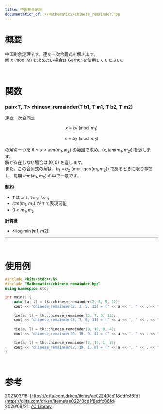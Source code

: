 ```yaml
---
title: 中国剰余定理
documentation_of: //Mathematics/chinese_remainder.hpp
---
```


# 概要

中国剰余定理です。連立一次合同式を解きます。  
解 $x \pmod M$ を求めたい場合は [Garner](https://tkmst201.github.io/Library/Mathematics/garner.hpp) を使用してください。  

<br>

# 関数

### pair<T, T> chinese_remainder(T b1, T m1, T b2, T m2)

連立一次合同式

$$x \equiv b_1 \pmod{m_1}$$

$$x \equiv b_2 \pmod{m_2}$$

の解の一つを $0 \leq x < lcm(m_1, m_2)$ の範囲で求め、$(x, lcm(m_1, m_2))$ を返します。  
解が存在しない場合は $(0, 0)$ を返します。  
また、この合同式の解は、$b_1 \equiv b_2 \pmod{gcd(m_1, m_2)}$ であるときに限り存在し、周期 $lcm(m_1, m_2)$ の中で一意です。  

**制約**

- `T` は `int`, `long long`
- $lcm(m_1, m_2)$ が `T` で表現可能
- $0 < m_1, m_2$

**計算量**

- $\mathcal{O}(\log{\min(m1, m2)})$

---

<br>

# 使用例

```cpp
#include <bits/stdc++.h>
#include "Mathematics/chinese_remainder.hpp"
using namespace std;

int main() {
	auto [a, l] = tk::chinese_remainder(2, 3, 5, 12);
	cout << "chinese_remainder(2, 3, 5, 12) = (" << a << ", " << l << ")" << endl; // (5, 12)
	
	tie(a, l) = tk::chinese_remainder(3, 7, 6, 11);
	cout << "chinese_remainder(3, 7, 6, 11) = (" << a << ", " << l << ")" << endl; // (17, 77)
	
	tie(a, l) = tk::chinese_remainder(0, 10, 0, 4);
	cout << "chinese_remainder(0, 10, 0, 4) = (" << a << ", " << l << ")" << endl; // (0, 20)
	
	tie(a, l) = tk::chinese_remainder(2, 10, 1, 8);
	cout << "chinese_remainder(2, 10, 1, 8) = (" << a << ", " << l << ")" << endl; // (0, 0)
}
```

<br>

# 参考

2021/03/18: [https://qiita.com/drken/items/ae02240cd1f8edfc86fd](https://qiita.com/drken/items/ae02240cd1f8edfc86fd)  
2020/09/21: [AC Library](https://github.com/atcoder/ac-library)  

<br>
